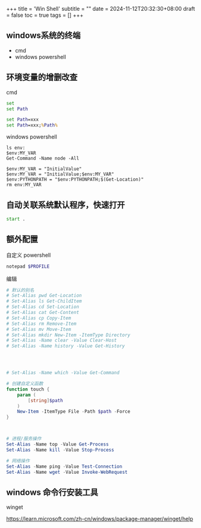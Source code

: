 +++
title = 'Win Shell'
subtitle = ""
date = 2024-11-12T20:32:30+08:00
draft = false
toc = true
tags = []
+++

## windows系统的终端

- cmd
- windows powershell

## 环境变量的增删改查

cmd

```cmd
set
set Path

set Path=xxx
set Path=xxx;%Path%
```

windows powershell

```windows powershell
ls env:
$env:MY_VAR
Get-Command -Name node -All

$env:MY_VAR = "InitialValue"
$env:MY_VAR = "InitialValue;$env:MY_VAR"
$env:PYTHONPATH = "$env:PYTHONPATH;$(Get-Location)"
rm env:MY_VAR
```


## 自动关联系统默认程序，快速打开

```cmd
start .
```


## 额外配置

自定义 powershell

```powershell
notepad $PROFILE
```

编辑

```powershell
# 默认的别名
# Set-Alias pwd Get-Location
# Set-Alias ls Get-ChildItem
# Set-Alias cd Set-Location
# Set-Alias cat Get-Content
# Set-Alias cp Copy-Item
# Set-Alias rm Remove-Item
# Set-Alias mv Move-Item
# Set-Alias mkdir New-Item -ItemType Directory
# Set-Alias -Name clear -Value Clear-Host
# Set-Alias -Name history -Value Get-History




# Set-Alias -Name which -Value Get-Command

# 创建自定义函数
function touch {
    param (
        [string]$path
    )
    New-Item -ItemType File -Path $path -Force
}



# 进程/服务操作
Set-Alias -Name top -Value Get-Process
Set-Alias -Name kill -Value Stop-Process

# 网络操作
Set-Alias -Name ping -Value Test-Connection
Set-Alias -Name wget -Value Invoke-WebRequest
```



## windows 命令行安装工具

winget

<https://learn.microsoft.com/zh-cn/windows/package-manager/winget/help>